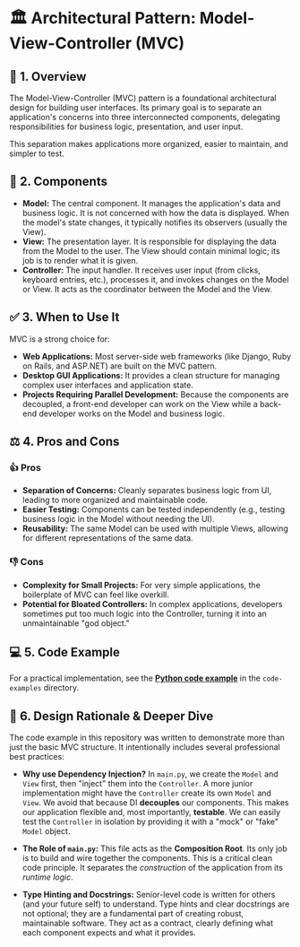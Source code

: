 # 🏛️ Architectural Pattern: Model-View-Controller (MVC)




## 🎯 1. Overview

The Model-View-Controller (MVC) pattern is a foundational architectural design for building user interfaces. Its primary goal is to separate an application's concerns into three interconnected components, delegating responsibilities for business logic, presentation, and user input.

This separation makes applications more organized, easier to maintain, and simpler to test.

## 🧩 2. Components

* **Model:** The central component. It manages the application's data and business logic. It is not concerned with how the data is displayed. When the model's state changes, it typically notifies its observers (usually the View).
* **View:** The presentation layer. It is responsible for displaying the data from the Model to the user. The View should contain minimal logic; its job is to render what it is given.
* **Controller:** The input handler. It receives user input (from clicks, keyboard entries, etc.), processes it, and invokes changes on the Model or View. It acts as the coordinator between the Model and the View.

## ✅ 3. When to Use It

MVC is a strong choice for:
* **Web Applications:** Most server-side web frameworks (like Django, Ruby on Rails, and ASP.NET) are built on the MVC pattern.
* **Desktop GUI Applications:** It provides a clean structure for managing complex user interfaces and application state.
* **Projects Requiring Parallel Development:** Because the components are decoupled, a front-end developer can work on the View while a back-end developer works on the Model and business logic.

## ⚖️ 4. Pros and Cons

### 👍 Pros
* **Separation of Concerns:** Cleanly separates business logic from UI, leading to more organized and maintainable code.
* **Easier Testing:** Components can be tested independently (e.g., testing business logic in the Model without needing the UI).
* **Reusability:** The same Model can be used with multiple Views, allowing for different representations of the same data.

### 👎 Cons
* **Complexity for Small Projects:** For very simple applications, the boilerplate of MVC can feel like overkill.
* **Potential for Bloated Controllers:** In complex applications, developers sometimes put too much logic into the Controller, turning it into an unmaintainable "god object."

## 💻 5. Code Example

For a practical implementation, see the [**Python code example**](./code-examples/python/) in the `code-examples` directory.

## 🧠 6. Design Rationale & Deeper Dive

The code example in this repository was written to demonstrate more than just the basic MVC structure. It intentionally includes several professional best practices:

* **Why use Dependency Injection?** In `main.py`, we create the `Model` and `View` first, then "inject" them into the `Controller`. A more junior implementation might have the `Controller` create its own `Model` and `View`. We avoid that because DI **decouples** our components. This makes our application flexible and, most importantly, **testable**. We can easily test the `Controller` in isolation by providing it with a "mock" or "fake" `Model` object.

* **The Role of `main.py`:** This file acts as the **Composition Root**. Its only job is to build and wire together the components. This is a critical clean code principle. It separates the *construction* of the application from its *runtime logic*.

* **Type Hinting and Docstrings:** Senior-level code is written for others (and your future self) to understand. Type hints and clear docstrings are not optional; they are a fundamental part of creating robust, maintainable software. They act as a contract, clearly defining what each component expects and what it provides.

